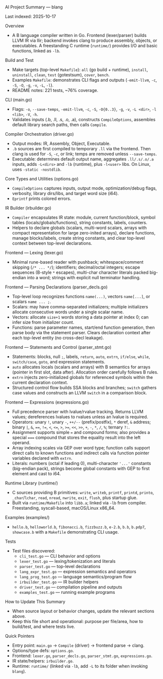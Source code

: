 AI Project Summary — blang

Last indexed: 2025-10-17

Overview
- A B language compiler written in Go. Frontend (lexer/parser) builds LLVM IR via llir; backend invokes clang to produce assembly, objects, or executables. A freestanding C runtime (`runtime/`) provides I/O and basic functions, linked as `-lb`.

Build and Test
- Make targets (top-level `Makefile`): `all` (go build + runtime), `install`, `uninstall`, `clean`, `test` (gotestsum), `cover`, `bench`.
- Examples `Makefile`: demonstrates CLI flags and outputs (`-emit-llvm`, `-c`, `-S`, `-O`, `-g`, `-v`, `-L`, `-l`).
- README notes: 221 tests, ~76% coverage.

CLI (main.go)
- Flags: `-o`, `--save-temps`, `-emit-llvm`, `-c`, `-S`, `-O{0..3}`, `-g`, `-v`, `-L <dir>`, `-l <lib>`, `-V`, `-h`.
- Validates inputs (.b, .ll, .s, .o, .a), constructs `CompileOptions`, assembles default library search paths, then calls `Compile`.

Compiler Orchestration (driver.go)
- Output modes: IR, Assembly, Object, Executable.
- `.b` sources are first compiled to temporary `.ll` via the frontend. Then clang is used for `-S`, `-c`, or link; temps are removed unless `--save-temps`.
- Executable: determines default output name, aggregates `.ll/.s/.o/.a` inputs, adds `-L<dirs>` and `-lb` (runtime), plus `-l<user>` libs. On Linux, uses `-static -nostdlib`.

Core Types and Utilities (options.go)
- `CompileOptions` captures inputs, output mode, optimization/debug flags, verbosity, library dirs/libs, and target word size (i64).
- `Eprintf` prints colored errors.

IR Builder (irbuilder.go)
- `Compiler` encapsulates IR state: module, current function/block, symbol tables (locals/globals/functions), string constants, labels, counters.
- Helpers to declare globals (scalars, multi-word scalars, arrays with compact representation for large zero-inited arrays), declare functions, manage blocks/labels, create string constants, and clear top-level context between top-level declarations.

Frontend — Lexing (lexer.go)
- Minimal rune-based reader with pushback; whitespace/comment skipping (`/* ... */`); identifiers; decimal/octal integers; escape sequences (B-style `*` escapes), multi-char character literals packed big-endian into a word; strings with explicit null terminator handling.

Frontend — Parsing Declarations (parser_decls.go)
- Top-level loop recognizes functions `name(...)`, vectors `name[...]`, or scalars `name ... ;`.
- Scalars: may have comma-separated initializers; multiple initializers allocate consecutive words under a single scalar name.
- Vectors: allocate `size+1` words storing a data pointer at index 0; can infer size from initializer count.
- Functions: parse parameter names, start/end function generation, then parse body via the statement parser. Clears declaration context after each top-level entity (no cross-decl leakage).

Frontend — Statements and Control (parser_stmt.go)
- Statements: blocks, null `;`, labels, `return`, `auto`, `extrn`, `if/else`, `while`, `switch/case`, `goto`, and expression statements.
- `auto` allocates locals (scalars and arrays) with B semantics for arrays (pointer in first slot, data after). Allocation order carefully follows B rules.
- `extrn` injects zero-initialized globals for referenced symbols within the current declaration context.
- Structured control flow builds SSA blocks and branches; `switch` gathers case values and constructs an LLVM `switch` in a comparison block.

Frontend — Expressions (expressions.go)
- Full precedence parser with lvalue/rvalue tracking. Returns LLVM values; dereferences lvalues to rvalues unless an lvalue is required.
- Operators: unary `!`, unary `-`, `++/--` (prefix/postfix), `*` deref, `&` address; binary `|`, `&`, `==`, `!=`, `<`, `<=`, `>`, `>=`, `<<`, `>>`, `+`, `-`, `*`, `/`, `%`; ternary `?:`.
- Assignment supports simple `=` and compound forms; also provides a special `===` compound that stores the equality result into the left operand.
- Array indexing scales via GEP over word type; function calls support direct calls to known functions and indirect calls via function pointer variables declared with `extrn`.
- Literals: numbers (octal if leading 0), multi-character `'...'` constants (big-endian pack), strings become global constants with GEP to first element and cast to i64.

Runtime Library (runtime/)
- C sources providing B primitives: `write`, `writeb`, `printf`, `printd`, `printo`, `_char`/`lchar`, `read`, `nread`, `nwrite`, `exit`, `flush`, plus startup glue.
- Built via `runtime/Makefile` into `libb.a`; linked via `-lb` from compiler. Freestanding, syscall-based, macOS/Linux x86_64.

Examples (examples/)
- `hello.b`, `helloworld.b`, `fibonacci.b`, `fizzbuzz.b`, `e-2.b`, `b.b`, `b.pdp7`, `showcase.b` with a `Makefile` demonstrating CLI usage.

Tests
- Test files discovered:
  - `cli_test.go` — CLI behavior and options
  - `lexer_test.go` — lexing/tokenization and literals
  - `parser_test.go` — top-level declarations
  - `lang_expr_test.go` — expression semantics and operators
  - `lang_prog_test.go` — language semantics/program flow
  - `irbuilder_test.go` — IR builder helpers
  - `driver_test.go` — compilation pipeline and outputs
  - `examples_test.go` — running example programs

How to Update This Summary
- When source layout or behavior changes, update the relevant sections above.
- Keep this file short and operational: purpose per file/area, how to build/test, and where tests live.

Quick Pointers
- Entry point: `main.go` → `Compile` (driver) → frontend parse → clang.
- Options/type defs: `options.go`.
- Frontend: `lexer.go`, `parser_decls.go`, `parser_stmt.go`, `expressions.go`.
- IR state/helpers: `irbuilder.go`.
- Runtime: `runtime/` (linked via `-lb`, add `-L` to its folder when invoking `blang`).


